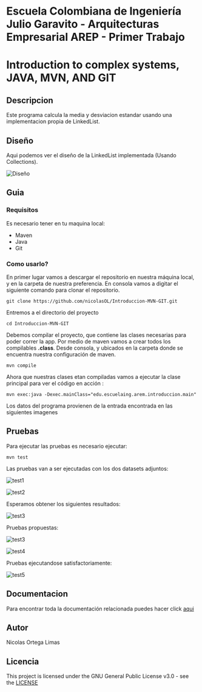 # Escuela Colombiana de Ingeniería Julio Garavito - Arquitecturas Empresarial AREP - Primer Trabajo

# Introduction to complex systems, JAVA, MVN, AND GIT

## Descripcion

  Este programa calcula la media y desviacion estandar usando una implementacion propia de LinkedList.
 
## Diseño

  Aqui podemos ver el diseño de la LinkedList implementada (Usando Collections).
  
  ![Diseño](https://github.com/nicolasOL/Introduccion-MVN-GIT/blob/master/images/Design.png)
  

## Guia
  
  ### Requisitos
  
  Es necesario tener en tu maquina local:
  
  * Maven 
  * Java 
  * Git
 
 ### Como usarlo?
  En primer lugar vamos a descargar el repositorio en nuestra máquina local, y en la carpeta de 
nuestra preferencia. En consola vamos a digitar el siguiente comando para clonar el repositorio.

```
git clone https://github.com/nicolasOL/Introduccion-MVN-GIT.git
```

Entremos a el directorio del proyecto

```
cd Introduccion-MVN-GIT
```

Debemos compilar el proyecto, que contiene las clases necesarias para poder correr la app. Por medio de maven vamos a crear todos los compilables **.class**. Desde consola, y ubicados en la carpeta donde se encuentra nuestra configuración de maven.

```
mvn compile
```

Ahora que nuestras clases etan compiladas vamos a ejecutar la clase principal para
ver el código en acción :

```
mvn exec:java -Dexec.mainClass="edu.escuelaing.arem.introduccion.main"
```
Los datos del programa provienen de la entrada encontrada en las siguientes imagenes
   
## Pruebas   
Para ejecutar las pruebas es necesario ejecutar:
```
mvn test
```      
Las pruebas van a ser ejecutadas con los dos datasets adjuntos:

![test1](https://github.com/nicolasOL/Introduccion-MVN-GIT/blob/master/images/datos-1.JPG)

![test2](https://github.com/nicolasOL/Introduccion-MVN-GIT/blob/master/images/datos-2.JPG)

Esperamos obtener los siguientes resultados:

![test3](https://github.com/nicolasOL/Introduccion-MVN-GIT/blob/master/images/datos-esperados.JPG)     

Pruebas propuestas:

![test3](https://github.com/nicolasOL/Introduccion-MVN-GIT/blob/master/images/Prueba-mean.JPG) 

![test4](https://github.com/nicolasOL/Introduccion-MVN-GIT/blob/master/images/Prueba-sd.JPG)  

Pruebas ejecutandose satisfactoriamente:

![test5](https://github.com/nicolasOL/Introduccion-MVN-GIT/blob/master/images/Pruebas-pasadas.JPG)

     
    
## Documentacion
  
Para encontrar toda la documentación relacionada puedes hacer click [aqui](https://github.com/nicolasOL/Introduccion-MVN-GIT/tree/master/Doc)
  
## Autor
  
Nicolas Ortega Limas
  
## Licencia
  
This project is licensed under the GNU General Public License v3.0 - see the [LICENSE](https://github.com/nicolasOL/Introduccion-MVN-GIT/blob/master/LICENSE.txt)
